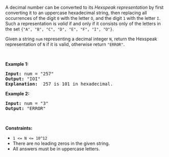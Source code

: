 <div><p>A decimal number can be converted to its&nbsp;<em>Hexspeak representation</em>&nbsp;by first converting it to an uppercase hexadecimal string, then replacing all occurrences of the digit <code>0</code> with the letter <code>O</code>, and the digit <code>1</code> with the letter <code>I</code>.&nbsp; Such a representation&nbsp;is <em>valid</em>&nbsp;if and only if it consists only of the letters in the set <code>{"A", "B", "C", "D", "E", "F", "I", "O"}</code>.</p>

<p>Given a string <code>num</code>&nbsp;representing a decimal integer <code>N</code>, return the Hexspeak representation of <code>N</code> if it is valid, otherwise return <code>"ERROR"</code>.</p>

<p>&nbsp;</p>
<p><strong>Example 1:</strong></p>

<pre><strong>Input:</strong> num = "257"
<strong>Output:</strong> "IOI"
<b>Explanation: </b> 257 is 101 in hexadecimal.
</pre>

<p><strong>Example 2:</strong></p>

<pre><strong>Input:</strong> num = "3"
<strong>Output:</strong> "ERROR"
</pre>

<p>&nbsp;</p>
<p><strong>Constraints:</strong></p>

<ul>
	<li><code>1 &lt;= N &lt;= 10^12</code></li>
	<li>There are no leading zeros in the given string.</li>
	<li>All answers must be in uppercase letters.</li>
</ul>
</div>